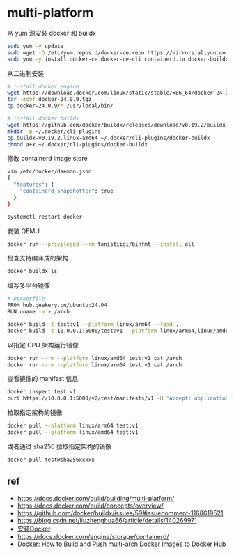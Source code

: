 # multi-platform

从 yum 源安装 docker 和 buildx

```sh
sudo yum -y update
sudo wget -O /etc/yum.repos.d/docker-ce.repo https://mirrors.aliyun.com/docker-ce/linux/rhel/docker-ce.repo
sudo yum -y install docker-ce docker-ce-cli containerd.io docker-buildx-plugin docker-compose-plugin
```

从二进制安装

```sh
# install docker engine
wget https://download.docker.com/linux/static/stable/x86_64/docker-24.0.9.tgz
tar -zcvf docker-24.0.9.tgz
cp docker-24.0.9/* /usr/local/bin/

# install docker buildx
wget https://github.com/docker/buildx/releases/download/v0.19.2/buildx-v0.19.2.linux-amd64
mkdir -p ~/.docker/cli-plugins
cp buildx-v0.19.2.linux-amd64 ~/.docker/cli-plugins/docker-buildx
chmod a+x ~/.docker/cli-plugins/docker-buildx
```

修改 containerd image store

```sh
vim /etc/docker/daemon.json
{
  "features": {
    "containerd-snapshotter": true
  }
}

systemctl restart docker
```

安装 QEMU

```sh
docker run --privileged --rm tonistiigi/binfmt --install all
```

检查支持编译成的架构

```sh
docker buildx ls
```

编写多平台镜像

```sh
# Dockerfile
FROM hub.geekery.cn/ubuntu:24.04
RUN uname -m > /arch

docker build -t test:v1 --platform linux/arm64 --load .
docker build -t 10.0.0.1:5000/test:v1 --platform linux/arm64,linux/amd64 --push .
```

以指定 CPU 架构运行镜像

```sh
docker run --rm --platform linux/amd64 test:v1 cat /arch
docker run --rm --platform linux/arm64 test:v1 cat /arch
```

查看镜像的 manifest 信息

```sh
docker inspect test:v1
curl https://10.0.0.1:5000/v2/test/manifests/v1 -H 'Accept: application/vnd.oci.image.index.v1+json'
```

拉取指定架构的镜像

```sh
docker pull --platform linux/arm64 test:v1
docker pull --platform linux/amd64 test:v1
```

或者通过 sha256 拉取指定架构的镜像

```sh
docker pull test@sha256xxxxx
```

## ref

- https://docs.docker.com/build/building/multi-platform/
- https://docs.docker.com/build/concepts/overview/
- https://github.com/docker/buildx/issues/59#issuecomment-1168619521
- https://blog.csdn.net/liuzhenghua66/article/details/140269971
- [安装Docker](https://help.aliyun.com/zh/ecs/use-cases/install-and-use-docker-on-a-linux-ecs-instance#82288e8d13cdt)
- https://docs.docker.com/engine/storage/containerd/
- [Docker: How to Build and Push multi-arch Docker Images to Docker Hub](https://medium.com/@life-is-short-so-enjoy-it/docker-how-to-build-and-push-multi-arch-docker-images-to-docker-hub-64dea4931df9)
